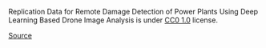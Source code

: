 Replication Data for Remote Damage Detection of Power Plants Using Deep Learning Based Drone Image Analysis is under [CC0 1.0](https://creativecommons.org/publicdomain/zero/1.0/) license.

[Source](https://dataverse.harvard.edu/dataset.xhtml?persistentId=doi:10.7910/DVN/GFYPQW)